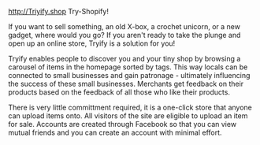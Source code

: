 http://Triyify.shop
Try-Shopify!

If you want to sell something, an old X-box, a crochet unicorn, or a new gadget, where would you go?  If you aren't ready to take the plunge and open up an online store, Tryify is a solution for you!


Tryify enables people to discover you and your tiny shop by browsing a carousel of items in the homepage sorted by tags. This way locals can be connected to small businesses and gain patronage - ultimately influencing the success of these small businesses. Merchants get feedback on their products based on the feedback of all those who like their products. 

There is very little committment required, it is a one-click store that anyone can upload items onto. All visitors of the site are eligible to upload an item for sale. Accounts are created through Facebook so that you can view mutual friends and you can create an account with minimal effort. 
